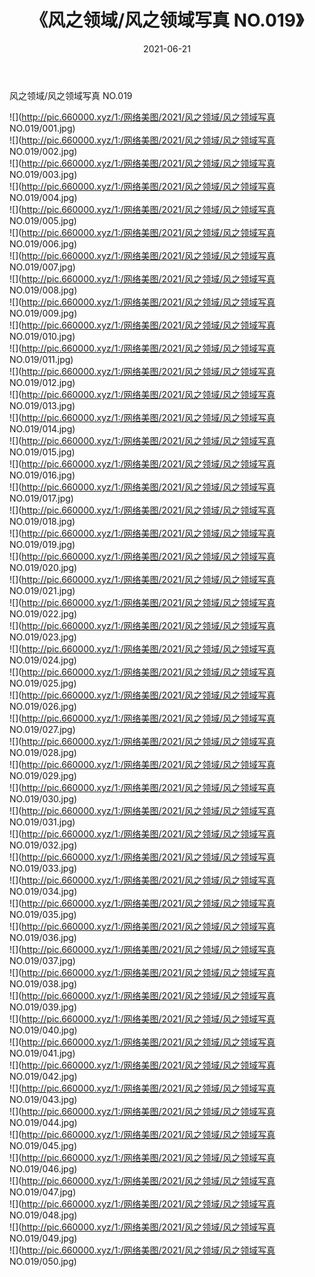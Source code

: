 ﻿---
layout: post
title:  《风之领域/风之领域写真 NO.019》
date:   2021-06-21
img: http://pic.660000.xyz/1:/网络美图/2021/风之领域/风之领域写真 NO.019/000.jpg
categories: [美女, 清纯, 唯美]
---

风之领域/风之领域写真 NO.019

 ![](http://pic.660000.xyz/1:/网络美图/2021/风之领域/风之领域写真 NO.019/001.jpg) <br>![](http://pic.660000.xyz/1:/网络美图/2021/风之领域/风之领域写真 NO.019/002.jpg) <br>![](http://pic.660000.xyz/1:/网络美图/2021/风之领域/风之领域写真 NO.019/003.jpg) <br>![](http://pic.660000.xyz/1:/网络美图/2021/风之领域/风之领域写真 NO.019/004.jpg) <br>![](http://pic.660000.xyz/1:/网络美图/2021/风之领域/风之领域写真 NO.019/005.jpg) <br>![](http://pic.660000.xyz/1:/网络美图/2021/风之领域/风之领域写真 NO.019/006.jpg) <br>![](http://pic.660000.xyz/1:/网络美图/2021/风之领域/风之领域写真 NO.019/007.jpg) <br>![](http://pic.660000.xyz/1:/网络美图/2021/风之领域/风之领域写真 NO.019/008.jpg) <br>![](http://pic.660000.xyz/1:/网络美图/2021/风之领域/风之领域写真 NO.019/009.jpg) <br>![](http://pic.660000.xyz/1:/网络美图/2021/风之领域/风之领域写真 NO.019/010.jpg) <br>![](http://pic.660000.xyz/1:/网络美图/2021/风之领域/风之领域写真 NO.019/011.jpg) <br>![](http://pic.660000.xyz/1:/网络美图/2021/风之领域/风之领域写真 NO.019/012.jpg) <br>![](http://pic.660000.xyz/1:/网络美图/2021/风之领域/风之领域写真 NO.019/013.jpg) <br>![](http://pic.660000.xyz/1:/网络美图/2021/风之领域/风之领域写真 NO.019/014.jpg) <br>![](http://pic.660000.xyz/1:/网络美图/2021/风之领域/风之领域写真 NO.019/015.jpg) <br>![](http://pic.660000.xyz/1:/网络美图/2021/风之领域/风之领域写真 NO.019/016.jpg) <br>![](http://pic.660000.xyz/1:/网络美图/2021/风之领域/风之领域写真 NO.019/017.jpg) <br>![](http://pic.660000.xyz/1:/网络美图/2021/风之领域/风之领域写真 NO.019/018.jpg) <br>![](http://pic.660000.xyz/1:/网络美图/2021/风之领域/风之领域写真 NO.019/019.jpg) <br>![](http://pic.660000.xyz/1:/网络美图/2021/风之领域/风之领域写真 NO.019/020.jpg) <br>![](http://pic.660000.xyz/1:/网络美图/2021/风之领域/风之领域写真 NO.019/021.jpg) <br>![](http://pic.660000.xyz/1:/网络美图/2021/风之领域/风之领域写真 NO.019/022.jpg) <br>![](http://pic.660000.xyz/1:/网络美图/2021/风之领域/风之领域写真 NO.019/023.jpg) <br>![](http://pic.660000.xyz/1:/网络美图/2021/风之领域/风之领域写真 NO.019/024.jpg) <br>![](http://pic.660000.xyz/1:/网络美图/2021/风之领域/风之领域写真 NO.019/025.jpg) <br>![](http://pic.660000.xyz/1:/网络美图/2021/风之领域/风之领域写真 NO.019/026.jpg) <br>![](http://pic.660000.xyz/1:/网络美图/2021/风之领域/风之领域写真 NO.019/027.jpg) <br>![](http://pic.660000.xyz/1:/网络美图/2021/风之领域/风之领域写真 NO.019/028.jpg) <br>![](http://pic.660000.xyz/1:/网络美图/2021/风之领域/风之领域写真 NO.019/029.jpg) <br>![](http://pic.660000.xyz/1:/网络美图/2021/风之领域/风之领域写真 NO.019/030.jpg) <br>![](http://pic.660000.xyz/1:/网络美图/2021/风之领域/风之领域写真 NO.019/031.jpg) <br>![](http://pic.660000.xyz/1:/网络美图/2021/风之领域/风之领域写真 NO.019/032.jpg) <br>![](http://pic.660000.xyz/1:/网络美图/2021/风之领域/风之领域写真 NO.019/033.jpg) <br>![](http://pic.660000.xyz/1:/网络美图/2021/风之领域/风之领域写真 NO.019/034.jpg) <br>![](http://pic.660000.xyz/1:/网络美图/2021/风之领域/风之领域写真 NO.019/035.jpg) <br>![](http://pic.660000.xyz/1:/网络美图/2021/风之领域/风之领域写真 NO.019/036.jpg) <br>![](http://pic.660000.xyz/1:/网络美图/2021/风之领域/风之领域写真 NO.019/037.jpg) <br>![](http://pic.660000.xyz/1:/网络美图/2021/风之领域/风之领域写真 NO.019/038.jpg) <br>![](http://pic.660000.xyz/1:/网络美图/2021/风之领域/风之领域写真 NO.019/039.jpg) <br>![](http://pic.660000.xyz/1:/网络美图/2021/风之领域/风之领域写真 NO.019/040.jpg) <br>![](http://pic.660000.xyz/1:/网络美图/2021/风之领域/风之领域写真 NO.019/041.jpg) <br>![](http://pic.660000.xyz/1:/网络美图/2021/风之领域/风之领域写真 NO.019/042.jpg) <br>![](http://pic.660000.xyz/1:/网络美图/2021/风之领域/风之领域写真 NO.019/043.jpg) <br>![](http://pic.660000.xyz/1:/网络美图/2021/风之领域/风之领域写真 NO.019/044.jpg) <br>![](http://pic.660000.xyz/1:/网络美图/2021/风之领域/风之领域写真 NO.019/045.jpg) <br>![](http://pic.660000.xyz/1:/网络美图/2021/风之领域/风之领域写真 NO.019/046.jpg) <br>![](http://pic.660000.xyz/1:/网络美图/2021/风之领域/风之领域写真 NO.019/047.jpg) <br>![](http://pic.660000.xyz/1:/网络美图/2021/风之领域/风之领域写真 NO.019/048.jpg) <br>![](http://pic.660000.xyz/1:/网络美图/2021/风之领域/风之领域写真 NO.019/049.jpg) <br>![](http://pic.660000.xyz/1:/网络美图/2021/风之领域/风之领域写真 NO.019/050.jpg) <br>